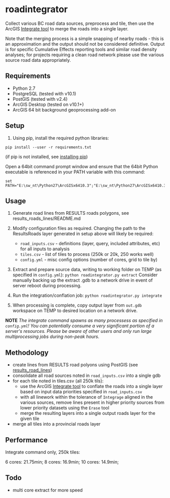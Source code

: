 # roadintegrator

Collect various BC road data sources, preprocess and tile, then use the ArcGIS [Integrate tool](http://resources.arcgis.com/en/help/main/10.2/index.html#//00170000002s000000) to merge the roads into a single layer.

Note that the merging process is a simple snapping of nearby roads - this is an approximation and the output should not be considered definitive. Output is for specific Cumulative Effects reporting tools and similar road density analyses; for projects requiring a clean road network please use the various source road data appropriately.

## Requirements

- Python 2.7
- PostgreSQL (tested with v10.1)
- PostGIS (tested with v2.4)
- ArcGIS Desktop (tested on v10.1+)
- ArcGIS 64 bit background geoprocessing add-on


## Setup

1. Using pip, install the required python libraries:
```
pip install --user -r requirements.txt
```
(if pip is not installed, see [installing pip](https://pip.pypa.io/en/stable/installing/))

Open a 64bit command prompt window and ensure that the 64bit Python executable is referenced in your PATH variable with this command:
```
set PATH="E:\sw_nt\Python27\ArcGISx6410.3";"E:\sw_nt\Python27\ArcGISx6410.3\Scripts";%PATH%
```

## Usage

1. Generate road lines from RESULTS roads polygons, see results_roads_lines/README.md

2. Modify configuration files as required. Changing the path to the ResultsRoads layer generated in setup above will likely be required:
    - `road_inputs.csv` - definitions (layer, query, included attributes, etc) for all inputs to analysis
    - `tiles.csv` - list of tiles to process (250k or 20k, 250 works well)
    - `config.yml` - misc config options (number of cores, grid to tile by)

3. Extract and prepare source data, writing to working folder on TEMP (as specified in `config.yml`):
`python roadintegrator.py extract`
Consider manually backing up the extract .gdb to a network drive in event of server reboot during processing.

4. Run the integration/conflation job:
`python roadintegrator.py integrate`

5. When processing is complete, copy output layer from `out.gdb` workspace on TEMP to desired location on a network drive.

**NOTE** *The integrate command spawns as many processess as specified in `config.yml`! You can potentially consume a very significant portion of a server's resources. Please be aware of other users and only run large multiprocessing jobs during non-peak hours.*

## Methodology

- create lines from RESULTS road polyons using PostGIS (see [results_road_lines](results_road_lines))
- consolidate all road sources noted in `road_inputs.csv` into a single gdb
- for each tile noted in tiles.csv (all 250k tils):
    + use the ArcGIS [Integrate tool](http://resources.arcgis.com/en/help/main/10.2/index.html#//00170000002s000000) to conflate the roads into a single layer based on input data priorities specified in `road_inputs.csv`
    + with all linework within the tolerance of `Integrage` aligned in the various sources, remove lines present in higher priority sources from lower priority datasets using the `Erase` tool
    + merge the resulting layers into a single output roads layer for the given tile
- merge all tiles into a provincial roads layer

## Performance

Integrate command only, 250k tiles:

6 cores: 21.75min;
8 cores: 16.9min;
10 cores: 14.9min;

## Todo

- multi core extract for more speed

